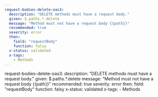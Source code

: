 ```yaml
--- 
request-bodies-delete-oas3: 
  description: "DELETE methods must have a request body."
  given: $.paths.*.delete
  message: "Method must not have a request body {{path}}"
  recommended: true
  severity: error
  then: 
    field: "requestBody"
    function: falsy
  x-status: validated
  x-tags:
    - Methods  
...
```

request-bodies-delete-oas3: 
  description: "DELETE methods must have a request body."
  given: $.paths.*.delete
  message: "Method must not have a request body {{path}}"
  recommended: true
  severity: error
  then: 
    field: "requestBody"
    function: falsy
  x-status: validated
  x-tags:
    - Methods  